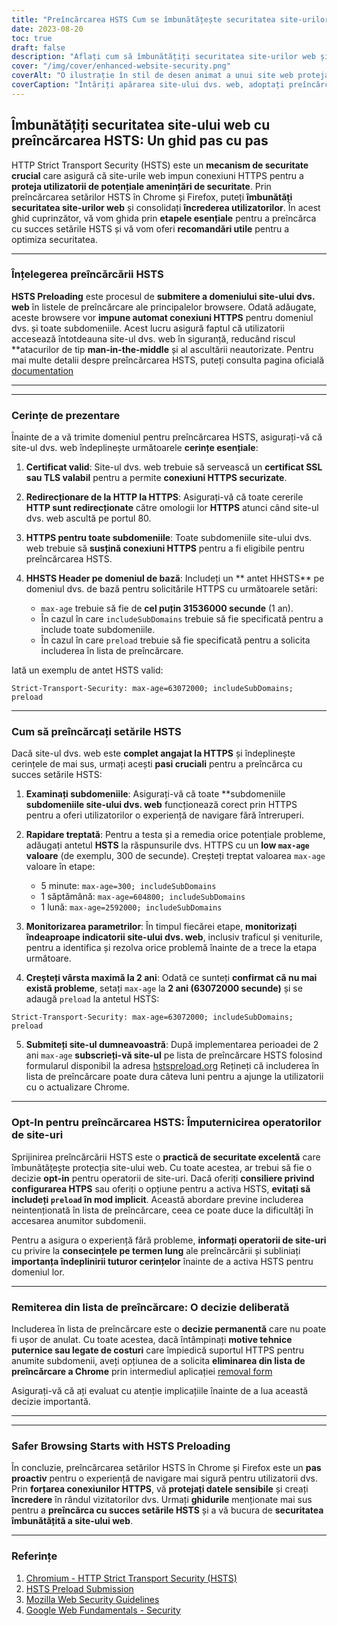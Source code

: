 ```yaml
---
title: "Preîncărcarea HSTS Cum se îmbunătățește securitatea site-urilor web: Un ghid pas cu pas"
date: 2023-08-20
toc: true
draft: false
description: "Aflați cum să îmbunătățiți securitatea site-urilor web și încrederea utilizatorilor prin preîncărcarea setărilor HSTS în Chrome și Firefox. Urmați ghidul nostru pas cu pas pentru o implementare fără probleme."
cover: "/img/cover/enhanced-website-security.png"
coverAlt: "O ilustrație în stil de desen animat a unui site web protejat cu un lacăt, reprezentând securitate sporită și protecție împotriva amenințărilor cibernetice."
coverCaption: "Întăriți apărarea site-ului dvs. web, adoptați preîncărcarea HSTS."
---
```


## **Îmbunătățiți securitatea site-ului web cu preîncărcarea HSTS: Un ghid pas cu pas**

HTTP Strict Transport Security (HSTS) este un **mecanism de securitate crucial** care asigură că site-urile web impun conexiuni HTTPS pentru a **proteja utilizatorii de potențiale amenințări de securitate**. Prin preîncărcarea setărilor HSTS în Chrome și Firefox, puteți **îmbunătăți securitatea site-urilor web** și consolidați **încrederea utilizatorilor**. În acest ghid cuprinzător, vă vom ghida prin **etapele esențiale** pentru a preîncărca cu succes setările HSTS și vă vom oferi **recomandări utile** pentru a optimiza securitatea.

______

### **Înțelegerea preîncărcării HSTS**

**HSTS Preloading** este procesul de **submitere a domeniului site-ului dvs. web** în listele de preîncărcare ale principalelor browsere. Odată adăugate, aceste browsere vor **impune automat conexiuni HTTPS** pentru domeniul dvs. și toate subdomeniile. Acest lucru asigură faptul că utilizatorii accesează întotdeauna site-ul dvs. web în siguranță, reducând riscul **atacurilor de tip **man-in-the-middle** și al ascultării neautorizate. Pentru mai multe detalii despre preîncărcarea HSTS, puteți consulta pagina oficială [documentation](https://hstspreload.org/)

______

______

### **Cerințe de prezentare**

Înainte de a vă trimite domeniul pentru preîncărcarea HSTS, asigurați-vă că site-ul dvs. web îndeplinește următoarele **cerințe esențiale**:

1. **Certificat valid**: Site-ul dvs. web trebuie să servească un **certificat SSL sau TLS valabil** pentru a permite **conexiuni HTTPS securizate**.

2. **Redirecționare de la HTTP la HTTPS**: Asigurați-vă că toate cererile **HTTP sunt redirecționate** către omologii lor **HTTPS** atunci când site-ul dvs. web ascultă pe portul 80.

3. **HTTPS pentru toate subdomeniile**: Toate subdomeniile site-ului dvs. web trebuie să **susțină conexiuni HTTPS** pentru a fi eligibile pentru preîncărcarea HSTS.

4. **HHSTS Header pe domeniul de bază**: Includeți un ** antet HHSTS** pe domeniul dvs. de bază pentru solicitările HTTPS cu următoarele setări:
   - `max-age` trebuie să fie de **cel puțin 31536000 secunde** (1 an).
   - În cazul în care `includeSubDomains` trebuie să fie specificată pentru a include toate subdomeniile.
   - În cazul în care `preload` trebuie să fie specificată pentru a solicita includerea în lista de preîncărcare.

Iată un exemplu de antet HSTS valid:

```http
Strict-Transport-Security: max-age=63072000; includeSubDomains; preload
```

______

### **Cum să preîncărcați setările HSTS**

Dacă site-ul dvs. web este **complet angajat la HTTPS** și îndeplinește cerințele de mai sus, urmați acești **pasi cruciali** pentru a preîncărca cu succes setările HSTS:

1. **Examinați subdomeniile**: Asigurați-vă că toate **subdomeniile **subdomeniile site-ului dvs. web** funcționează corect prin HTTPS pentru a oferi utilizatorilor o experiență de navigare fără întreruperi.

2. **Rapidare treptată**: Pentru a testa și a remedia orice potențiale probleme, adăugați antetul **HSTS** la răspunsurile dvs. HTTPS cu un **low `max-age` valoare** (de exemplu, 300 de secunde). Creșteți treptat valoarea `max-age` valoare în etape:
   - 5 minute: `max-age=300; includeSubDomains`
   - 1 săptămână: `max-age=604800; includeSubDomains`
   - 1 lună: `max-age=2592000; includeSubDomains`

3. **Monitorizarea parametrilor**: În timpul fiecărei etape, **monitorizați îndeaproape indicatorii site-ului dvs. web**, inclusiv traficul și veniturile, pentru a identifica și rezolva orice problemă înainte de a trece la etapa următoare.

4. **Creșteți vârsta maximă la 2 ani**: Odată ce sunteți **confirmat că nu mai există probleme**, setați `max-age` la **2 ani (63072000 secunde)** și se adaugă `preload` la antetul HSTS:
```http
Strict-Transport-Security: max-age=63072000; includeSubDomains; preload
```

5. **Submiteți site-ul dumneavoastră**: După implementarea perioadei de 2 ani `max-age` **subscrieți-vă site-ul** pe lista de preîncărcare HSTS folosind formularul disponibil la adresa [hstspreload.org](https://hstspreload.org/) Rețineți că includerea în lista de preîncărcare poate dura câteva luni pentru a ajunge la utilizatorii cu o actualizare Chrome.
______

### **Opt-In pentru preîncărcarea HSTS: Împuternicirea operatorilor de site-uri**

Sprijinirea preîncărcării HSTS este o **practică de securitate excelentă** care îmbunătățește protecția site-ului web. Cu toate acestea, ar trebui să fie o decizie **opt-in** pentru operatorii de site-uri. Dacă oferiți **consiliere privind configurarea HTPS** sau oferiți o opțiune pentru a activa HSTS, **evitați să includeți `preload` în mod implicit**. Această abordare previne includerea neintenționată în lista de preîncărcare, ceea ce poate duce la dificultăți în accesarea anumitor subdomenii.

Pentru a asigura o experiență fără probleme, **informați operatorii de site-uri** cu privire la **consecințele pe termen lung** ale preîncărcării și subliniați **importanța îndeplinirii tuturor cerințelor** înainte de a activa HSTS pentru domeniul lor.

______

### **Remiterea din lista de preîncărcare: O decizie deliberată**

Includerea în lista de preîncărcare este o **decizie permanentă** care nu poate fi ușor de anulat. Cu toate acestea, dacă întâmpinați **motive tehnice puternice sau legate de costuri** care împiedică suportul HTTPS pentru anumite subdomenii, aveți opțiunea de a solicita **eliminarea din lista de preîncărcare a Chrome** prin intermediul aplicației [removal form](https://hstspreload.org/removal/)

Asigurați-vă că ați evaluat cu atenție implicațiile înainte de a lua această decizie importantă.
______

______

### **Safer Browsing Starts with HSTS Preloading**

În concluzie, preîncărcarea setărilor HSTS în Chrome și Firefox este un **pas proactiv** pentru o experiență de navigare mai sigură pentru utilizatorii dvs. Prin **forțarea conexiunilor HTTPS**, vă **protejați datele sensibile** și creați **încredere** în rândul vizitatorilor dvs. Urmați **ghidurile** menționate mai sus pentru a **preîncărca cu succes setările HSTS** și a vă bucura de **securitatea îmbunătățită a site-ului web**.

______

### Referințe

1. [Chromium - HTTP Strict Transport Security (HSTS)](https://www.chromium.org/hsts/)
2. [HSTS Preload Submission](https://hstspreload.org/)
3. [Mozilla Web Security Guidelines](https://infosec.mozilla.org/guidelines/web_security)
4. [Google Web Fundamentals - Security](https://developers.google.com/web/fundamentals/security/)
